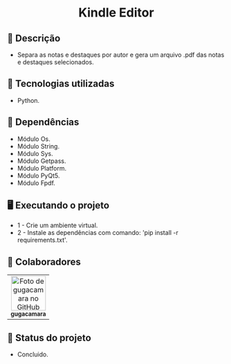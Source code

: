 <h1 align="center">Kindle Editor</h1>

## :memo: Descrição
* Separa as notas e destaques por autor e gera um arquivo .pdf das notas e destaques selecionados.

## :wrench: Tecnologias utilizadas
* Python.

## :file_folder: Dependências
* Módulo Os.
* Módulo String.
* Módulo Sys.
* Módulo Getpass.
* Módulo Platform.
* Módulo PyQt5.
* Módulo Fpdf.

## :desktop_computer: Executando o projeto
* 1 - Crie um ambiente virtual.
* 2 - Instale as dependências com comando: 'pip install -r requirements.txt'.

## :handshake: Colaboradores
<table>
  <tr>
    <td align="center">
      <a href="https://github.com/gugacamara">
        <img src="https://avatars.githubusercontent.com/u/94768089?v=4" width="80px;" alt="Foto de gugacamara no GitHub"/><br>
        <sub>
          <b>gugacamara</b>
        </sub>
      </a>
    </td>
  </tr>
</table>

## :dart: Status do projeto
* Concluido.